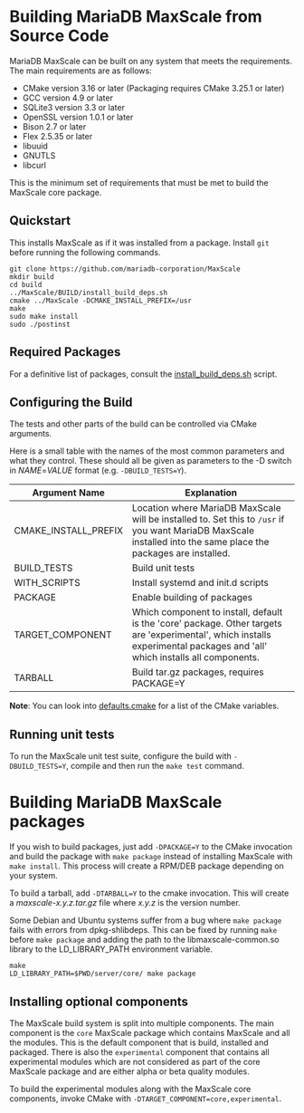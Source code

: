 # Building MariaDB MaxScale from Source Code

MariaDB MaxScale can be built on any system that meets the requirements. The main
requirements are as follows:

* CMake version 3.16 or later (Packaging requires CMake 3.25.1 or later)
* GCC version 4.9 or later
* SQLite3 version 3.3 or later
* OpenSSL version 1.0.1 or later
* Bison 2.7 or later
* Flex 2.5.35 or later
* libuuid
* GNUTLS
* libcurl

This is the minimum set of requirements that must be met to build the MaxScale
core package.

## Quickstart

This installs MaxScale as if it was installed from a package. Install `git` before running the following commands.

```
git clone https://github.com/mariadb-corporation/MaxScale
mkdir build
cd build
../MaxScale/BUILD/install_build_deps.sh
cmake ../MaxScale -DCMAKE_INSTALL_PREFIX=/usr
make
sudo make install
sudo ./postinst
```

## Required Packages

For a definitive list of packages, consult the
[install_build_deps.sh](../../BUILD/install_build_deps.sh) script.

## Configuring the Build

The tests and other parts of the build can be controlled via CMake arguments.

Here is a small table with the names of the most common parameters and what
they control. These should all be given as parameters to the -D switch in
_NAME_=_VALUE_ format (e.g. `-DBUILD_TESTS=Y`).

|Argument Name|Explanation|
|--------|-----------|
|CMAKE_INSTALL_PREFIX|Location where MariaDB MaxScale will be installed to. Set this to `/usr` if you want MariaDB MaxScale installed into the same place the packages are installed.|
|BUILD_TESTS|Build unit tests|
|WITH_SCRIPTS|Install systemd and init.d scripts|
|PACKAGE|Enable building of packages|
|TARGET_COMPONENT|Which component to install, default is the 'core' package. Other targets are 'experimental', which installs experimental packages and 'all' which installs all components.|
|TARBALL|Build tar.gz packages, requires PACKAGE=Y|

**Note**: You can look into [defaults.cmake](../../cmake/defaults.cmake) for a
list of the CMake variables.

## Running unit tests

To run the MaxScale unit test suite, configure the build with `-DBUILD_TESTS=Y`,
compile and then run the `make test` command.

# Building MariaDB MaxScale packages

If you wish to build packages, just add `-DPACKAGE=Y` to the CMake invocation
and build the package with `make package` instead of installing MaxScale with
`make install`. This process will create a RPM/DEB package depending on your
system.

To build a tarball, add `-DTARBALL=Y` to the cmake invocation. This will create
a _maxscale-x.y.z.tar.gz_ file where _x.y.z_ is the version number.

Some Debian and Ubuntu systems suffer from a bug where `make package` fails
with errors from dpkg-shlibdeps. This can be fixed by running `make` before
`make package` and adding the path to the libmaxscale-common.so library to
the LD_LIBRARY_PATH environment variable.

```
make
LD_LIBRARY_PATH=$PWD/server/core/ make package
```

## Installing optional components

The MaxScale build system is split into multiple components. The main component
is the `core` MaxScale package which contains MaxScale and all the modules. This
is the default component that is build, installed and packaged. There is also
the `experimental` component that contains all experimental modules which are
not considered as part of the core MaxScale package and are either alpha or beta
quality modules.

To build the experimental modules along with the MaxScale core components,
invoke CMake with `-DTARGET_COMPONENT=core,experimental`.
